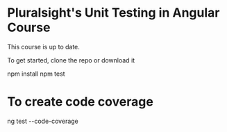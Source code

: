 # Pluralsight's Unit Testing in Angular Course
This course is up to date.

To get started, clone the repo or download it

npm install
npm test

# To create code coverage
ng test --code-coverage
